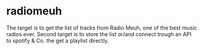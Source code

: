 # radiomeuh
The target is to get the list of tracks from Radio Meuh, one of the best music radios ever. Second target is to store the list or/and connect trough an API to spotify & Co. the get a playlist directly.
